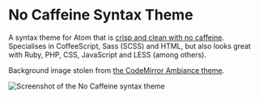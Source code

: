 # No Caffeine Syntax Theme

A syntax theme for Atom that is [crisp and clean with no caffeine](http://www.youtube.com/watch?v=L-ZOB-NSPlU). Specialises in CoffeeScript, Sass (SCSS) and HTML, but also looks great with Ruby, PHP, CSS, JavaScript and LESS (among others).

Background image stolen from [the CodeMirror Ambiance theme](http://codemirror.net/demo/theme.html).

![Screenshot of the No Caffeine syntax theme](http://f.cl.ly/items/2M2E3Z2C0k3K1B1i2g2o/Screen%20Shot%202014-03-02%20at%2005.50.43.png)
